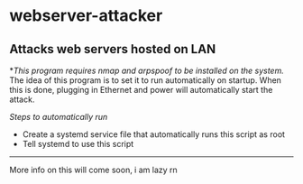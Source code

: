 # webserver-attacker
Attacks web servers hosted on LAN
---------------------------------

**This program requires nmap and arpspoof to be installed on the system.* The idea of this program is to set it to run automatically on startup.
When this is done, plugging in Ethernet and power will automatically start the attack.

*Steps to automatically run*
- Create a systemd service file that automatically runs this script as root
- Tell systemd to use this script
----------------------------------
More info on this will come soon, i am lazy rn
